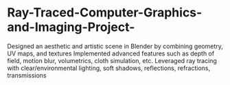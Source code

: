 # Ray-Traced-Computer-Graphics-and-Imaging-Project-
Designed an aesthetic and artistic scene in Blender by combining geometry, UV maps, and textures Implemented advanced features such as depth of field, motion blur, volumetrics, cloth simulation, etc. Leveraged ray tracing with clear/environmental lighting, soft shadows, reflections, refractions, transmissions
